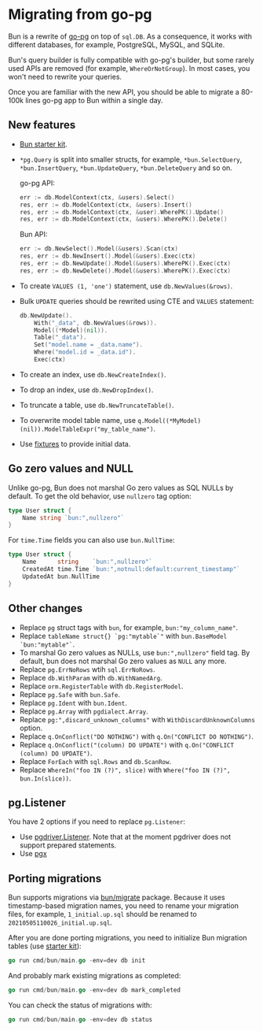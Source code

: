 # Migrating from go-pg

Bun is a rewrite of [go-pg](https://github.com/go-pg/pg) on top of `sql.DB`. As a consequence, it
works with different databases, for example, PostgreSQL, MySQL, and SQLite.

Bun's query builder is fully compatible with go-pg's builder, but some rarely used APIs are removed
(for example, `WhereOrNotGroup`). In most cases, you won't need to rewrite your queries.

Once you are familiar with the new API, you should be able to migrate a 80-100k lines go-pg app to
Bun within a single day.

## New features

- [Bun starter kit](starter-kit.md).
- `*pg.Query` is split into smaller structs, for example, `*bun.SelectQuery`, `*bun.InsertQuery`,
  `*bun.UpdateQuery`, `*bun.DeleteQuery` and so on.

  go-pg API:

  ```go
  err := db.ModelContext(ctx, &users).Select()
  res, err := db.ModelContext(ctx, &users).Insert()
  res, err := db.ModelContext(ctx, &user).WherePK().Update()
  res, err := db.ModelContext(ctx, &users).WherePK().Delete()
  ```

  Bun API:

  ```go
  err := db.NewSelect().Model(&users).Scan(ctx)
  res, err := db.NewInsert().Model(&users).Exec(ctx)
  res, err := db.NewUpdate().Model(&users).WherePK().Exec(ctx)
  res, err := db.NewDelete().Model(&users).WherePK().Exec(ctx)
  ```

- To create `VALUES (1, 'one')` statement, use `db.NewValues(&rows)`.
- Bulk `UPDATE` queries should be rewrited using CTE and `VALUES` statement:

  ```go
  db.NewUpdate().
      With("_data", db.NewValues(&rows)).
      Model((*Model)(nil)).
      Table("_data").
      Set("model.name = _data.name").
      Where("model.id = _data.id").
      Exec(ctx)
  ```

- To create an index, use `db.NewCreateIndex()`.
- To drop an index, use `db.NewDropIndex()`.
- To truncate a table, use `db.NewTruncateTable()`.
- To overwrite model table name, use `q.Model((*MyModel)(nil)).ModelTableExpr("my_table_name")`.
- Use [fixtures](fixtures.md) to provide initial data.

## Go zero values and NULL

Unlike go-pg, Bun does not marshal Go zero values as SQL NULLs by default. To get the old behavior,
use `nullzero` tag option:

```go
type User struct {
    Name string `bun:",nullzero"`
}
```

For `time.Time` fields you can also use `bun.NullTime`:

```go
type User struct {
    Name      string    `bun:",nullzero"`
    CreatedAt time.Time `bun:",notnull:default:current_timestamp"`
    UpdatedAt bun.NullTime
}
```

## Other changes

- Replace `pg` struct tags with `bun`, for example, `bun:"my_column_name"`.
- Replace `` tableName struct{} `pg:"mytable`" `` with `` bun.BaseModel `bun:"mytable"` ``.
- To marshal Go zero values as NULLs, use `bun:",nullzero"` field tag. By default, bun does not
  marshal Go zero values as `NULL` any more.
- Replace `pg.ErrNoRows` wtih `sql.ErrNoRows`.
- Replace `db.WithParam` with `db.WithNamedArg`.
- Replace `orm.RegisterTable` with `db.RegisterModel`.
- Replace `pg.Safe` with `bun.Safe`.
- Replace `pg.Ident` with `bun.Ident`.
- Replace `pg.Array` with `pgdialect.Array`.
- Replace `pg:",discard_unknown_columns"` with `WithDiscardUnknownColumns` option.
- Replace `q.OnConflict("DO NOTHING")` with `q.On("CONFLICT DO NOTHING")`.
- Replace `q.OnConflict("(column) DO UPDATE")` with `q.On("CONFLICT (column) DO UPDATE")`.
- Replace `ForEach` with `sql.Rows` and `db.ScanRow`.
- Replace `WhereIn("foo IN (?)", slice)` with `Where("foo IN (?)", bun.In(slice))`.

## pg.Listener

You have 2 options if you need to replace `pg.Listener`:

- Use [pgdriver.Listener](https://pkg.go.dev/github.com/uptrace/bun/driver/pgdriver#Listener). Note
  that at the moment pgdriver does not support prepared statements.
- Use [pgx](https://pkg.go.dev/github.com/jackc/pgx/v4#hdr-Listen_and_Notify)

## Porting migrations

Bun supports migrations via [bun/migrate](migrations.md) package. Because it uses timestamp-based
migration names, you need to rename your migration files, for example, `1_initial.up.sql` should be
renamed to `20210505110026_initial.up.sql`.

After you are done porting migrations, you need to initialize Bun migration tables (use
[starter kit](starter-kit.md)):

```go
go run cmd/bun/main.go -env=dev db init
```

And probably mark existing migrations as completed:

```go
go run cmd/bun/main.go -env=dev db mark_completed
```

You can check the status of migrations with:

```go
go run cmd/bun/main.go -env=dev db status
```
